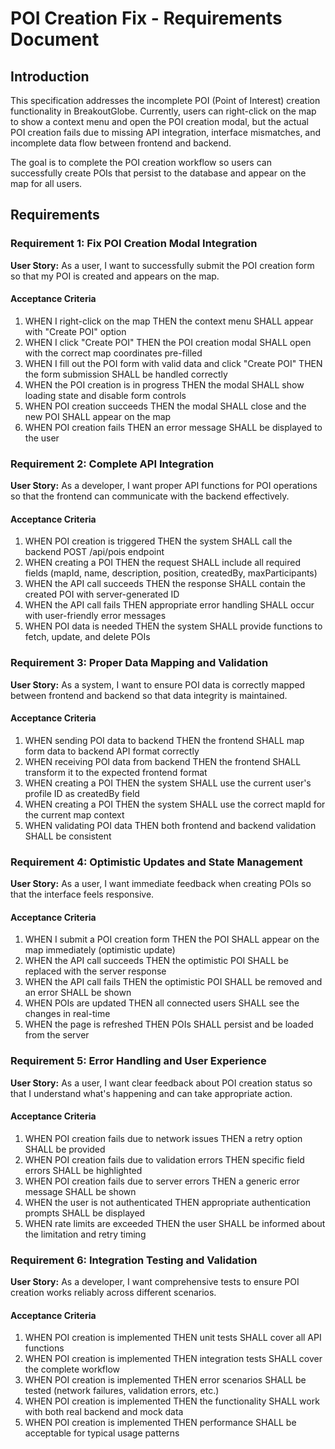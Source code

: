 # POI Creation Fix - Requirements Document

## Introduction

This specification addresses the incomplete POI (Point of Interest) creation functionality in BreakoutGlobe. Currently, users can right-click on the map to show a context menu and open the POI creation modal, but the actual POI creation fails due to missing API integration, interface mismatches, and incomplete data flow between frontend and backend.

The goal is to complete the POI creation workflow so users can successfully create POIs that persist to the database and appear on the map for all users.

## Requirements

### Requirement 1: Fix POI Creation Modal Integration

**User Story:** As a user, I want to successfully submit the POI creation form so that my POI is created and appears on the map.

#### Acceptance Criteria

1. WHEN I right-click on the map THEN the context menu SHALL appear with "Create POI" option
2. WHEN I click "Create POI" THEN the POI creation modal SHALL open with the correct map coordinates pre-filled
3. WHEN I fill out the POI form with valid data and click "Create POI" THEN the form submission SHALL be handled correctly
4. WHEN the POI creation is in progress THEN the modal SHALL show loading state and disable form controls
5. WHEN POI creation succeeds THEN the modal SHALL close and the new POI SHALL appear on the map
6. WHEN POI creation fails THEN an error message SHALL be displayed to the user

### Requirement 2: Complete API Integration

**User Story:** As a developer, I want proper API functions for POI operations so that the frontend can communicate with the backend effectively.

#### Acceptance Criteria

1. WHEN POI creation is triggered THEN the system SHALL call the backend POST /api/pois endpoint
2. WHEN creating a POI THEN the request SHALL include all required fields (mapId, name, description, position, createdBy, maxParticipants)
3. WHEN the API call succeeds THEN the response SHALL contain the created POI with server-generated ID
4. WHEN the API call fails THEN appropriate error handling SHALL occur with user-friendly error messages
5. WHEN POI data is needed THEN the system SHALL provide functions to fetch, update, and delete POIs

### Requirement 3: Proper Data Mapping and Validation

**User Story:** As a system, I want to ensure POI data is correctly mapped between frontend and backend so that data integrity is maintained.

#### Acceptance Criteria

1. WHEN sending POI data to backend THEN the frontend SHALL map form data to backend API format correctly
2. WHEN receiving POI data from backend THEN the frontend SHALL transform it to the expected frontend format
3. WHEN creating a POI THEN the system SHALL use the current user's profile ID as createdBy field
4. WHEN creating a POI THEN the system SHALL use the correct mapId for the current map context
5. WHEN validating POI data THEN both frontend and backend validation SHALL be consistent

### Requirement 4: Optimistic Updates and State Management

**User Story:** As a user, I want immediate feedback when creating POIs so that the interface feels responsive.

#### Acceptance Criteria

1. WHEN I submit a POI creation form THEN the POI SHALL appear on the map immediately (optimistic update)
2. WHEN the API call succeeds THEN the optimistic POI SHALL be replaced with the server response
3. WHEN the API call fails THEN the optimistic POI SHALL be removed and an error SHALL be shown
4. WHEN POIs are updated THEN all connected users SHALL see the changes in real-time
5. WHEN the page is refreshed THEN POIs SHALL persist and be loaded from the server

### Requirement 5: Error Handling and User Experience

**User Story:** As a user, I want clear feedback about POI creation status so that I understand what's happening and can take appropriate action.

#### Acceptance Criteria

1. WHEN POI creation fails due to network issues THEN a retry option SHALL be provided
2. WHEN POI creation fails due to validation errors THEN specific field errors SHALL be highlighted
3. WHEN POI creation fails due to server errors THEN a generic error message SHALL be shown
4. WHEN the user is not authenticated THEN appropriate authentication prompts SHALL be displayed
5. WHEN rate limits are exceeded THEN the user SHALL be informed about the limitation and retry timing

### Requirement 6: Integration Testing and Validation

**User Story:** As a developer, I want comprehensive tests to ensure POI creation works reliably across different scenarios.

#### Acceptance Criteria

1. WHEN POI creation is implemented THEN unit tests SHALL cover all API functions
2. WHEN POI creation is implemented THEN integration tests SHALL cover the complete workflow
3. WHEN POI creation is implemented THEN error scenarios SHALL be tested (network failures, validation errors, etc.)
4. WHEN POI creation is implemented THEN the functionality SHALL work with both real backend and mock data
5. WHEN POI creation is implemented THEN performance SHALL be acceptable for typical usage patterns